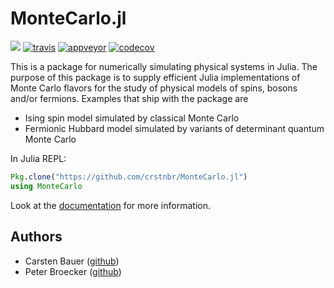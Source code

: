 # MonteCarlo.jl

[![](https://img.shields.io/badge/docs-latest-blue.svg)](https://crstnbr.github.io/MonteCarlo.jl/latest)
[![travis][travis-img]](https://travis-ci.org/crstnbr/MonteCarlo.jl)
[![appveyor][appveyor-img]](https://ci.appveyor.com/project/crstnbr/montecarlo-jl/branch/master)
[![codecov][codecov-img]](http://codecov.io/github/crstnbr/MonteCarlo.jl?branch=master)

[travis-img]: https://img.shields.io/travis/crstnbr/MonteCarlo.jl/master.svg?label=Linux+/+macOS
[appveyor-img]: https://img.shields.io/appveyor/ci/crstnbr/montecarlo-jl/master.svg?label=Windows
[codecov-img]: https://img.shields.io/codecov/c/github/crstnbr/MonteCarlo.jl/master.svg?label=codecov

This is a package for numerically simulating physical systems in Julia. The purpose of this package is to supply efficient Julia implementations of Monte Carlo flavors for the study of physical models of spins, bosons and/or fermions. Examples that ship with the package are

* Ising spin model simulated by classical Monte Carlo
* Fermionic Hubbard model simulated by variants of determinant quantum Monte Carlo

In Julia REPL:
```julia
Pkg.clone("https://github.com/crstnbr/MonteCarlo.jl")
using MonteCarlo
```

Look at the [documentation](https://crstnbr.github.io/MonteCarlo.jl/latest/) for more information.

## Authors

* Carsten Bauer ([github](https://github.com/crstnbr))
* Peter Broecker ([github](https://pebroecker.github.io))